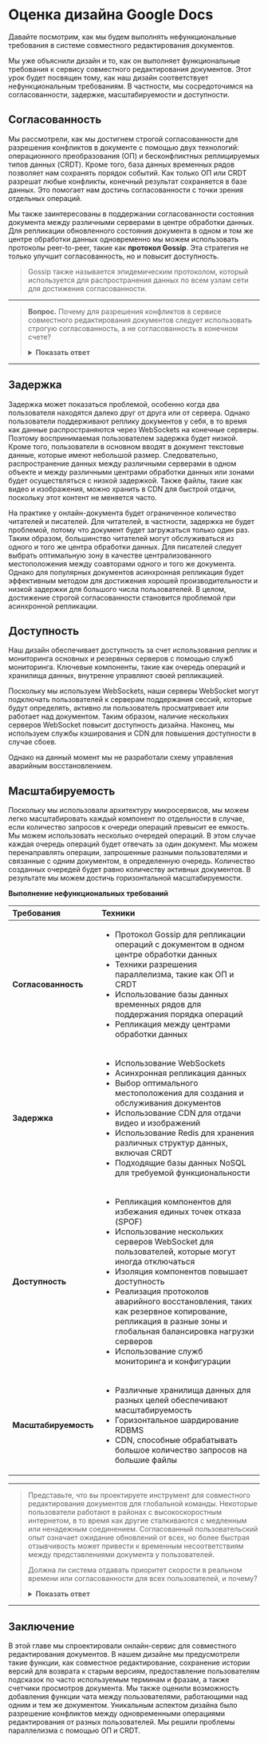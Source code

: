 # **Оценка дизайна Google Docs**

Давайте посмотрим, как мы будем выполнять нефункциональные требования в системе совместного редактирования документов.

Мы уже объяснили дизайн и то, как он выполняет функциональные требования к сервису совместного редактирования документов. Этот урок будет
посвящен тому, как наш дизайн соответствует нефункциональным требованиям. В частности, мы сосредоточимся на согласованности, задержке,
масштабируемости и доступности.

## **Согласованность**

Мы рассмотрели, как мы достигнем строгой согласованности для разрешения конфликтов в документе с помощью двух технологий: операционного
преобразования (ОП) и бесконфликтных реплицируемых типов данных (CRDT). Кроме того, база данных временных рядов позволяет нам сохранять
порядок событий. Как только ОП или CRDT разрешат любые конфликты, конечный результат сохраняется в базе данных. Это помогает нам достичь
согласованности с точки зрения отдельных операций.

Мы также заинтересованы в поддержании согласованности состояния документа между различными серверами в центре обработки данных. Для
репликации обновленного состояния документа в одном и том же центре обработки данных одновременно мы можем использовать протоколы
peer-to-peer, такие как **протокол Gossip**. Эта стратегия не только улучшит согласованность, но и повысит доступность.

> Gossip также называется эпидемическим протоколом, который используется для распространения данных по всем узлам сети для достижения согласованности.
---

> **Вопрос.** Почему для разрешения конфликтов в сервисе совместного редактирования документов следует использовать строгую согласованность,
> а не согласованность в конечном счете?
>
> <details>
>  <summary><b>Показать ответ</b></summary>
>
> Из системы Dynamo от Amazon мы знаем, что если использовать согласованность в конечном счете для разрешения конфликтов, у нас может быть
> несколько версий документа, которые в конечном итоге будут согласованы, либо автоматически, либо вручную. В случае автоматического
> согласования документ может обновиться внезапно, что противоречит цели совместной работы. Второй случай, ручное разрешение, — это
> утомительная работа, которую мы хотим избежать.
> Поэтому мы используем строгую согласованность для разрешения конфликтов, и логически централизованный сервер предоставляет окончательный
> порядок событий всем клиентам. Мы используем реплицированную очередь операций, чтобы даже если наш сервис упорядочивания выйдет из строя, он
> мог легко перезапуститься на новом сервере и продолжить работу с того места, где остановился. Клиенты могут столкнуться с кратковременной
> недоступностью сервиса во время перезапуска вышедшего из строя компонента.
>  </details>


---

## **Задержка**

Задержка может показаться проблемой, особенно когда два пользователя находятся далеко друг от друга или от сервера. Однако пользователи
поддерживают реплику документов у себя, в то время как данные распространяются через WebSockets на конечные серверы. Поэтому воспринимаемая
пользователем задержка будет низкой. Кроме того, пользователи в основном вводят в документ текстовые данные, которые имеют небольшой размер.
Следовательно, распространение данных между различными серверами в одном объекте и между различными центрами обработки данных или зонами
будет осуществляться с низкой задержкой. Также файлы, такие как видео и изображения, можно хранить в CDN для быстрой отдачи, поскольку этот
контент не меняется часто.

На практике у онлайн-документа будет ограниченное количество читателей и писателей. Для читателей, в частности, задержка не будет проблемой,
потому что документ будет загружаться только один раз. Таким образом, большинство читателей могут обслуживаться из одного и того же центра
обработки данных. Для писателей следует выбрать оптимальную зону в качестве централизованного местоположения между соавторами одного и того
же документа. Однако для популярных документов асинхронная репликация будет эффективным методом для достижения хорошей производительности и
низкой задержки для большого числа пользователей. В целом, достижение строгой согласованности становится проблемой при асинхронной
репликации.

## **Доступность**

Наш дизайн обеспечивает доступность за счет использования реплик и мониторинга основных и резервных серверов с помощью служб мониторинга.
Ключевые компоненты, такие как очередь операций и хранилища данных, внутренне управляют своей репликацией.

Поскольку мы используем WebSockets, наши серверы WebSocket могут подключать пользователей к серверам поддержания сессий, которые будут
определять, активно ли пользователь просматривает или работает над документом. Таким образом, наличие нескольких серверов WebSocket повысит
доступность дизайна. Наконец, мы используем службы кэширования и CDN для повышения доступности в случае сбоев.

Однако на данный момент мы не разработали схему управления аварийным восстановлением.

## **Масштабируемость**

Поскольку мы использовали архитектуру микросервисов, мы можем легко масштабировать каждый компонент по отдельности в случае, если количество
запросов к очереди операций превысит ее емкость. Мы можем использовать несколько очередей операций. В этом случае каждая очередь операций
будет отвечать за один документ. Мы можем перенаправлять операции, запрошенные разными пользователями и связанные с одним документом, в
определенную очередь. Количество созданных очередей будет равно количеству активных документов. В результате мы можем достичь горизонтальной
масштабируемости.

**Выполнение нефункциональных требований**

| Требования           | Техники                                                                                                                                                                                                                                                                                                                                                                                                                                                           |
|:---------------------|:------------------------------------------------------------------------------------------------------------------------------------------------------------------------------------------------------------------------------------------------------------------------------------------------------------------------------------------------------------------------------------------------------------------------------------------------------------------|
| **Согласованность**  | <ul><li>Протокол Gossip для репликации операций с документом в одном центре обработки данных</li><li>Техники разрешения параллелизма, такие как ОП и CRDT</li><li>Использование базы данных временных рядов для поддержания порядка операций</li><li>Репликация между центрами обработки данных</li></ul>                                                                                                                                                         |
| **Задержка**         | <ul><li>Использование WebSockets</li><li>Асинхронная репликация данных</li><li>Выбор оптимального местоположения для создания и обслуживания документов</li><li>Использование CDN для отдачи видео и изображений</li><li>Использование Redis для хранения различных структур данных, включая CRDT</li><li>Подходящие базы данных NoSQL для требуемой функциональности</li></ul>                                                                                   |
| **Доступность**      | <ul><li>Репликация компонентов для избежания единых точек отказа (SPOF)</li><li>Использование нескольких серверов WebSocket для пользователей, которые могут иногда отключаться</li><li>Изоляция компонентов повышает доступность</li><li>Реализация протоколов аварийного восстановления, таких как резервное копирование, репликация в разные зоны и глобальная балансировка нагрузки серверов</li><li>Использование служб мониторинга и конфигурации</li></ul> |
| **Масштабируемость** | <ul><li>Различные хранилища данных для разных целей обеспечивают масштабируемость</li><li>Горизонтальное шардирование RDBMS</li><li>CDN, способные обрабатывать большое количество запросов на большие файлы</li></ul>                                                                                                                                                                                                                                            |

---

> Представьте, что вы проектируете инструмент для совместного редактирования документов для глобальной команды. Некоторые пользователи
> работают в районах с высокоскоростным интернетом, в то время как другие сталкиваются с медленным или ненадежным соединением. Согласованный
> пользовательский опыт означает ожидание обновлений от всех, но более быстрая отзывчивость может привести к временным несоответствиям между
> представлениями документа у пользователей.
>
> Должна ли система отдавать приоритет скорости в реальном времени или согласованности для всех пользователей, и почему?
>
> <details>
>  <summary><b>Показать ответ</b></summary>
>
>  Для системы важно учитывать баланс между скоростью и согласованностью. Реализация может быть с приоритетом на скорость для быстрого отклика, а согласованность достигается через механизмы синхронизации, например, с помощью Eventual Consistency, чтобы минимизировать задержки, но с возможными временными несоответствиями. В зависимости от сценария использования, можно выбрать стратегию, которая лучше подходит.
>  </details>

---

## **Заключение**

В этой главе мы спроектировали онлайн-сервис для совместного редактирования документов. В нашем дизайне мы предусмотрели такие функции, как
совместное редактирование, сохранение истории версий для возврата к старым версиям, предоставление пользователям подсказок по часто
используемым терминам и фразам, а также счетчики просмотров документа. Мы также оценили возможность добавления функции чата между
пользователями, работающими над одним и тем же документом. Уникальным аспектом дизайна было разрешение конфликтов между одновременными
операциями редактирования от разных пользователей. Мы решили проблемы параллелизма с помощью ОП и CRDT.

